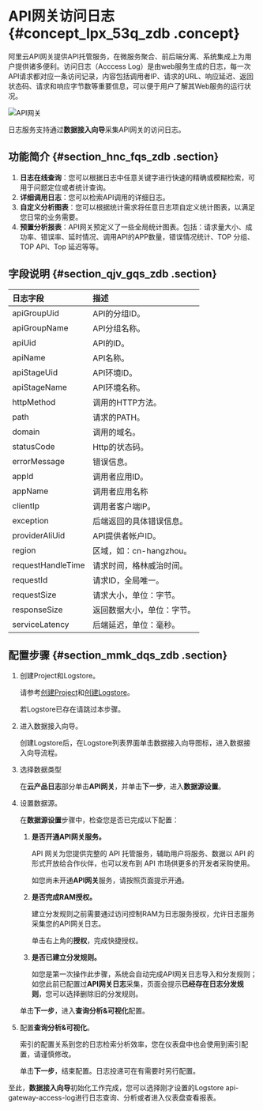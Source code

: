 # API网关访问日志 {#concept_lpx_53q_zdb .concept}

阿里云API网关提供API托管服务，在微服务聚合、前后端分离、系统集成上为用户提供诸多便利。访问日志（Acccess Log）是由web服务生成的日志，每一次API请求都对应一条访问记录，内容包括调用者IP、请求的URL、响应延迟、返回状态码、请求和响应字节数等重要信息，可以便于用户了解其Web服务的运行状况。

![](images/5402_zh-CN.png "API网关")

日志服务支持通过**数据接入向导**采集API网关的访问日志。

## 功能简介 {#section_hnc_fqs_zdb .section}

1.  **日志在线查询**：您可以根据日志中任意关键字进行快速的精确或模糊检索，可用于问题定位或者统计查询。
2.  **详细调用日志**：您可以检索API调用的详细日志。
3.  **自定义分析图表**：您可以根据统计需求将任意日志项自定义统计图表，以满足您日常的业务需要。
4.  **预置分析报表**：API网关预定义了一些全局统计图表。包括：请求量大小、成功率、错误率、延时情况、调用API的APP数量，错误情况统计、TOP 分组、TOP API、Top 延迟等等。

## 字段说明 {#section_qjv_gqs_zdb .section}

|日志字段|描述|
|:---|:-|
|apiGroupUid|API的分组ID。|
|apiGroupName|API分组名称。|
|apiUid|API的ID。|
|apiName|API名称。|
|apiStageUid|API环境ID。|
|apiStageName|API环境名称。|
|httpMethod|调用的HTTP方法。|
|path|请求的PATH。|
|domain|调用的域名。|
|statusCode|Http的状态码。|
|errorMessage|错误信息。|
|appId|调用者应用ID。|
|appName|调用者应用名称|
|clientIp|调用者客户端IP。|
|exception|后端返回的具体错误信息。|
|providerAliUid|API提供者帐户ID。|
|region|区域，如：cn-hangzhou。|
|requestHandleTime|请求时间，格林威治时间。|
|requestId|请求ID，全局唯一。|
|requestSize|请求大小，单位：字节。|
|responseSize|返回数据大小，单位：字节。|
|serviceLatency|后端延迟，单位：毫秒。|

## 配置步骤 {#section_mmk_dqs_zdb .section}

1.  创建Project和Logstore。

    请参考[创建Project](intl.zh-CN/用户指南/准备工作/操作Project.md#)和[创建Logstore](intl.zh-CN/用户指南/准备工作/操作Logstore.md#)。

    若Logstore已存在请跳过本步骤。

2.  进入数据接入向导。

    创建Logstore后，在Logstore列表界面单击数据接入向导图标，进入数据接入向导流程。

3.  选择数据类型

    在**云产品日志**部分单击**API网关**，并单击**下一步**，进入**数据源设置**。

4.  设置数据源。

    在**数据源设置**步骤中，检查您是否已完成以下配置：

    1.  **是否开通API网关服务。** 

        API 网关为您提供完整的 API 托管服务，辅助用户将服务、数据以 API 的形式开放给合作伙伴，也可以发布到 API 市场供更多的开发者采购使用。

        如您尚未开通**API网关**服务，请按照页面提示开通。

    2.  **是否完成RAM授权。** 

        建立分发规则之前需要通过访问控制RAM为日志服务授权，允许日志服务采集您的API网关日志。

        单击右上角的**授权**，完成快捷授权。

    3.  **是否已建立分发规则。** 

        如您是第一次操作此步骤，系统会自动完成API网关日志导入和分发规则；如您此前已配置过**API网关日志**采集，页面会提示**已经存在日志分发规则**，您可以选择删除旧的分发规则。

    单击**下一步**，进入**查询分析&可视化**配置。

5.  配置**查询分析&可视化**。

    索引的配置关系到您的日志检索分析效率，您在仪表盘中也会使用到索引配置，请谨慎修改。

    单击**下一步**，结束配置。日志投递可在有需要时另行配置。


至此，**数据接入向导**初始化工作完成，您可以选择刚才设置的Logstore api-gateway-access-log进行日志查询、分析或者进入仪表盘查看报表。

